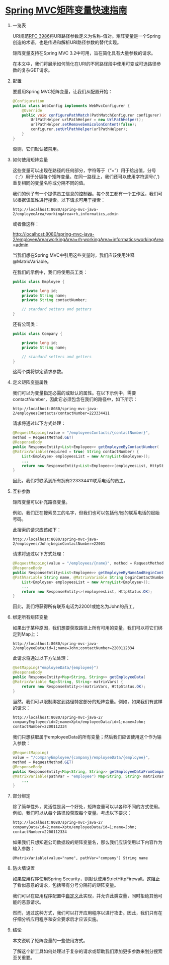 # [Spring MVC矩阵变量快速指南](https://www.baeldung.com/spring-mvc-matrix-variables)

1. 一览表

    URI规范[RFC 3986](https://www.baeldung.com/spring-mvc-matrix-variables)将URI路径参数定义为名称-值对。矩阵变量是一个Spring创造的术语，也是传递和解析URI路径参数的替代实现。

    矩阵变量支持在Spring MVC 3.2中可用，旨在简化具有大量参数的请求。

    在本文中，我们将展示如何简化在URI的不同路径段中使用可变或可选路径参数的复杂GET请求。

2. 配置

    要启用Spring MVC矩阵变量，让我们从配置开始：

    ```java
    @Configuration
    public class WebConfig implements WebMvcConfigurer {
        @Override
        public void configurePathMatch(PathMatchConfigurer configurer) {
            UrlPathHelper urlPathHelper = new UrlPathHelper();
            urlPathHelper.setRemoveSemicolonContent(false);
            configurer.setUrlPathHelper(urlPathHelper);
        }
    }
    ```

    否则，它们默认被禁用。

3. 如何使用矩阵变量

    这些变量可以出现在路径的任何部分，字符等于（“=”）用于给出值，分号（';'）用于分隔每个矩阵变量。在同一路径上，我们还可以使用字符逗号(',')重复相同的变量名称或分隔不同的值。

    我们的例子有一个提供员工信息的控制器。每个员工都有一个工作区，我们可以根据该属性进行搜索。以下请求可用于搜索：

    `http://localhost:8080/spring-mvc-java-2/employeeArea/workingArea=rh,informatics,admin`

    或者像这样：

    <http://localhost:8080/spring-mvc-java-2/employeeArea/workingArea=rh;workingArea=informatics;workingArea=admin>

    当我们想在Spring MVC中引用这些变量时，我们应该使用注释@MatrixVariable。

    在我们的示例中，我们将使用员工类：

    ```java
    public class Employee {

        private long id;
        private String name;
        private String contactNumber;

        // standard setters and getters 
    }
    ```

    还有公司类：

    ```java
    public class Company {

        private long id;
        private String name;

        // standard setters and getters
    }
    ```

    这两个类将绑定请求参数。

4. 定义矩阵变量属性

    我们可以为变量指定必需的或默认的属性。在以下示例中，需要contactNumber，因此它必须包含在我们的路径中，如下所示：

    `http://localhost:8080/spring-mvc-java-2/employeesContacts/contactNumber=223334411`

    请求将通过以下方式处理：

    ```java
    @RequestMapping(value = "/employeesContacts/{contactNumber}", 
    method = RequestMethod.GET)
    @ResponseBody
    public ResponseEntity<List<Employee>> getEmployeeByContactNumber(
    @MatrixVariable(required = true) String contactNumber) {
        List<Employee> employeesList = new ArrayList<Employee>();
        ...
        return new ResponseEntity<List<Employee>>(employeesList, HttpStatus.OK);
    }
    ```

    因此，我们将联系到所有拥有223334411联系电话的员工。

5. 互补参数

    矩阵变量可以补充路径变量。

    例如，我们正在搜索员工的名字，但我们也可以包括他/她的联系电话的起始号码。

    此搜索的请求应该如下：

    `http://localhost:8080/spring-mvc-java-2/employees/John;beginContactNumber=22001`

    请求将通过以下方式处理：

    ```java
    @RequestMapping(value = "/employees/{name}", method = RequestMethod.GET)
    @ResponseBody
    public ResponseEntity<List<Employee>> getEmployeeByNameAndBeginContactNumber(
    @PathVariable String name, @MatrixVariable String beginContactNumber) {
        List<Employee> employeesList = new ArrayList<Employee>();
        ...
        return new ResponseEntity<>(employeesList, HttpStatus.OK);
    }
    ```

    因此，我们将获得所有联系电话为22001或姓名为John的员工。

6. 绑定所有矩阵变量

    如果出于某种原因，我们想要获取路径上所有可用的变量，我们可以将它们绑定到Map上：

    `http://localhost:8080/spring-mvc-java-2/employeeData/id=1;name=John;contactNumber=2200112334`

    此请求将通过以下方法处理：

    ```java
    @GetMapping("employeeData/{employee}")
    @ResponseBody
    public ResponseEntity<Map<String, String>> getEmployeeData(
    @MatrixVariable Map<String, String> matrixVars) {
        return new ResponseEntity<>(matrixVars, HttpStatus.OK);
    }
    ```

    当然，我们可以限制绑定到路径特定部分的矩阵变量。例如，如果我们有这样的请求：

    ```txt
    http://localhost:8080/spring-mvc-java-2/
    companyEmployee/id=2;name=Xpto/employeeData/id=1;name=John;
    contactNumber=2200112334
    ```

    我们只想获取属于employeeData的所有变量；然后我们应该使用这个作为输入参数：

    ```java
    @RequestMapping(
    value = "/companyEmployee/{company}/employeeData/{employee}",
    method = RequestMethod.GET)
    @ResponseBody
    public ResponseEntity<Map<String, String>> getEmployeeDataFromCompany(
    @MatrixVariable(pathVar = "employee") Map<String, String> matrixVars) {
        ...
    }
    ```

7. 部分绑定

    除了简单性外，灵活性是另一个好处，矩阵变量可以以各种不同的方式使用。例如，我们可以从每个路径段获取每个变量。考虑以下要求：

    ```txt
    http://localhost:8080/spring-mvc-java-2/
    companyData/id=2;name=Xpto/employeeData/id=1;name=John;
    contactNumber=2200112334
    ```

    如果我们只想知道公司数据段的矩阵变量名，那么我们应该使用以下内容作为输入参数：

    `@MatrixVariable(value="name", pathVar="company") String name`

8. 防火墙设置

    如果应用程序使用Spring Security，则默认使用StrictHttpFirewall。这阻止了看似恶意的请求，包括带有分号分隔符的矩阵变量。

    我们可以在应用程序配置中[自定义](https://www.baeldung.com/spring-security-request-rejected-exception#2-stricthttpfirewall)此实现，并允许此类变量，同时拒绝其他可能的恶意请求。

    然而，通过这种方式，我们可以打开应用程序以进行攻击。因此，我们只有在仔细分析应用程序和安全要求后才应该实施。

9. 结论

    本文说明了矩阵变量的一些使用方式。

    了解这个新工具如何处理过于复杂的请求或帮助我们添加更多参数来划分搜索至关重要。

